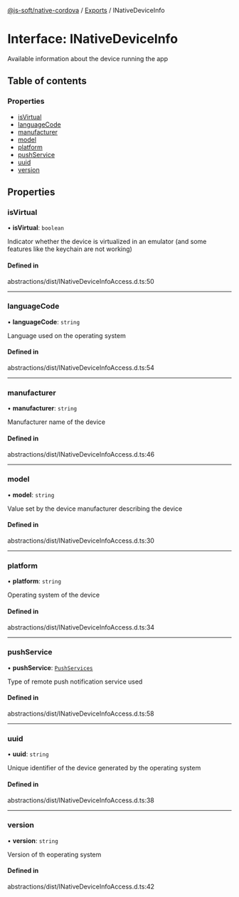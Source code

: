 [@js-soft/native-cordova](../README.md) / [Exports](../modules.md) / INativeDeviceInfo

# Interface: INativeDeviceInfo

Available information about the device running the app

## Table of contents

### Properties

- [isVirtual](INativeDeviceInfo.md#isvirtual)
- [languageCode](INativeDeviceInfo.md#languagecode)
- [manufacturer](INativeDeviceInfo.md#manufacturer)
- [model](INativeDeviceInfo.md#model)
- [platform](INativeDeviceInfo.md#platform)
- [pushService](INativeDeviceInfo.md#pushservice)
- [uuid](INativeDeviceInfo.md#uuid)
- [version](INativeDeviceInfo.md#version)

## Properties

### isVirtual

• **isVirtual**: `boolean`

Indicator whether the device is virtualized in an emulator (and some features like the keychain are not working)

#### Defined in

abstractions/dist/INativeDeviceInfoAccess.d.ts:50

___

### languageCode

• **languageCode**: `string`

Language used on the operating system

#### Defined in

abstractions/dist/INativeDeviceInfoAccess.d.ts:54

___

### manufacturer

• **manufacturer**: `string`

Manufacturer name of the device

#### Defined in

abstractions/dist/INativeDeviceInfoAccess.d.ts:46

___

### model

• **model**: `string`

Value set by the device manufacturer describing the device

#### Defined in

abstractions/dist/INativeDeviceInfoAccess.d.ts:30

___

### platform

• **platform**: `string`

Operating system of the device

#### Defined in

abstractions/dist/INativeDeviceInfoAccess.d.ts:34

___

### pushService

• **pushService**: [`PushServices`](../enums/PushServices.md)

Type of remote push notification service used

#### Defined in

abstractions/dist/INativeDeviceInfoAccess.d.ts:58

___

### uuid

• **uuid**: `string`

Unique identifier of the device generated by the operating system

#### Defined in

abstractions/dist/INativeDeviceInfoAccess.d.ts:38

___

### version

• **version**: `string`

Version of th eoperating system

#### Defined in

abstractions/dist/INativeDeviceInfoAccess.d.ts:42
